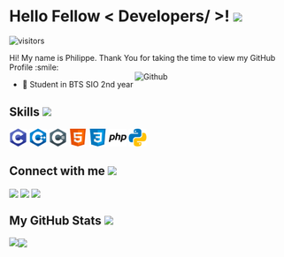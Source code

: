 <div align="center">
</div>

<h1> Hello Fellow < Developers/ >! <img src = "https://raw.githubusercontent.com/MartinHeinz/MartinHeinz/master/wave.gif" width = 10px> </h1>
<p align='center'>

![visitors](https://visitor-badge.glitch.me/badge?page_id=Goupil117.Goupil117)

</p>
<div size='20px'> Hi! My name is Philippe. Thank You for taking the time to view my GitHub Profile :smile: 
</div>

<img width="55%" align="right" alt="Github" src="https://raw.githubusercontent.com/onimur/.github/master/.resources/git-header.svg" />


- 💼 Student in BTS SIO 2nd year 

<h2> Skills <img src = "https://media2.giphy.com/media/QssGEmpkyEOhBCb7e1/giphy.gif?cid=ecf05e47a0n3gi1bfqntqmob8g9aid1oyj2wr3ds3mg700bl&rid=giphy.gif" width = 32px> </h2>
<p>
  <img width ='32px' src='https://github.com/Goupil117/Goupil117/blob/main/img/c.svg'>
  <img width ='32px' src ='https://github.com/Goupil117/Goupil117/blob/main/img/cpp.svg'>
  <img width ='32px' src ='https://github.com/Goupil117/Goupil117/blob/main/img/csharp.svg'>
  <img width ='32px' src ='https://github.com/Goupil117/Goupil117/blob/main/img/html.svg'>
  <img width ='32px' src ='https://github.com/Goupil117/Goupil117/blob/main/img/css.svg'>
  <img width ='32px' src ='https://github.com/Goupil117/Goupil117/blob/main/img/php.svg'>
  <img width ='32px' src ='https://github.com/Goupil117/Goupil117/blob/main/img/python.svg'>
</p>


<h2> Connect with me <img src='https://raw.githubusercontent.com/ShahriarShafin/ShahriarShafin/main/Assets/handshake.gif' width="100px"> </h2>
<a href = ''> <img width = '32px' align= 'center' src="https://raw.githubusercontent.com/rahulbanerjee26/githubAboutMeGenerator/main/icons/linked-in-alt.svg"/></a> 
<a href = ''> <img width = '32px' align= 'center' src="https://raw.githubusercontent.com/rahulbanerjee26/githubAboutMeGenerator/main/icons/twitter.svg"/></a> 
<a href = ''> <img width = '32px' align= 'center' src="https://raw.githubusercontent.com/rahulbanerjee26/githubAboutMeGenerator/main/icons/github.svg"/></a> 



<h2> My GitHub Stats <img src='https://media1.giphy.com/media/du3J3cXyzhj75IOgvA/giphy.gif?cid=ecf05e47x2g034i9pzwtzzsd3xgg2w9nr94t4tflbbgo3008&rid=giphy.gif' width='32px'> </h2>

<a href="https://github.com/Goupil117/github-readme-stats">
<img align="left" src="https://github-readme-stats.vercel.app/api?username=Goupil117&count_private=true&show_icons=true&theme=dark" />
</a>
<a href="https://github.com/Goupil117/convoychat">
<img align="center" src="https://github-readme-stats.vercel.app/api/top-langs/?username=Goupil117&theme=dark" />
</a>

<br>
<footer align='center'></footer>
